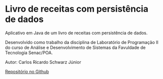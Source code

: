 # Livro de receitas com persistência de dados

Aplicativo em Java de um livro de receitas com persistência de dados.

Desenvolvido como trabalho da disciplina de Laboratório de Programação II do curso de Análise e Desenvolvimento de Sistemas da Favuldade de Tecnologia Senac/POA.

Autor: Carlos Ricardo Schwarz Júnior

[Repositório no Github](https://github.com/schwarzjunior)